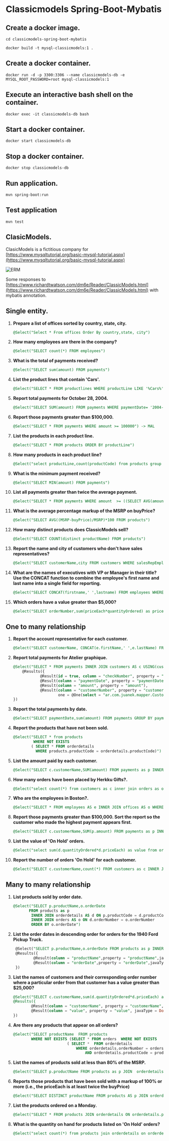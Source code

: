 # Classicmodels Spring-Boot-Mybatis

## Create a docker image.

``` console
cd classicmodels-spring-boot-mybatis
``` 
```console
docker build -t mysql-classicmodels:1 .
```
## Create a docker container.
```console
docker run -d -p 3300:3306 --name classicmodels-db -e MYSQL_ROOT_PASSWORD=root mysql-classicmodels:1
``` 
## Execute an interactive bash shell on the container.
```console
docker exec -it classicmodels-db bash
``` 

## Start a docker container.

```console
docker start classicmodels-db
``` 

## Stop a docker container.

```console
docker stop classicmodels-db
```

## Run application.

```console
mvn spring-boot:run
``` 
## Test application

```console
mvn test
```

## ClasicModels.

ClasicModels is a fictitious company for [https://www.mysqltutorial.org/basic-mysql-tutorial.aspx](https://www.mysqltutorial.org/basic-mysql-tutorial.aspx)

![ERM](MySQL-Sample-Database-Schema.png)

Some responses to [https://www.richardtwatson.com/dm6e/Reader/ClassicModels.html](https://www.richardtwatson.com/dm6e/Reader/ClassicModels.html) with mybatis annotation.


## Single entity.

1. **Prepare a list of offices sorted by country, state, city.**
    
    ``` sql
    @Select("Select * From offices Order By country,state, city")
    ```     
    
2. **How many employees are there in the company?**

    ``` sql
    @Select("SELECT count(*) FROM employees")
    ``` 

3. **What is the total of payments received?**

    ``` sql
    @Select("SELECT sum(amount) FROM payments")
    ``` 

4. **List the product lines that contain 'Cars'.**
    ``` sql
    @Select("SELECT * FROM productlines WHERE productLine LIKE '%Cars%'")
    ```

5. **Report total payments for October 28, 2004.**

    ``` sql
    @Select("SELECT SUM(amount) FROM payments WHERE paymentDate= '2004-10-28'")
    ```
   
6. **Report those payments greater than $100,000.**
    ``` sql
    @Select("SELECT * FROM payments WHERE amount >= 100000") -> MAL
    ``` 
   
7. **List the products in each product line.**
    ``` sql
    @Select("SELECT * FROM products ORDER BY productLine")
    ``` 
   
8. **How many products in each product line?**
    ``` sql
    @Select("select productLine,count(productCode) from products group by productLine")
    ``` 
9. **What is the minimum payment received?**
    ``` sql
    @Select("SELECT MIN(amount) FROM payments")
    ``` 
   
10. **List all payments greater than twice the average payment.**
    ``` sql
    @Select("SELECT * FROM payments WHERE amount  >= ((SELECT AVG(amount) FROM payments) * 2)")
    ``` 
11. **What is the average percentage markup of the MSRP on buyPrice?**
    ``` sql
    @Select("SELECT AVG((MSRP-buyPrice)/MSRP)*100 FROM products")
    ``` 
12. **How many distinct products does ClassicModels sell?**
    ``` sql
    @Select("SELECT COUNT(distinct productName) FROM products")
    ``` 
13. **Report the name and city of customers who don't have sales representatives?**
    ``` sql
    @Select("SELECT customerName,city FROM customers WHERE salesRepEmployeeNumber IS NULL")
    ``` 
14. **What are the names of executives with VP or Manager in their title? Use the CONCAT function to combine the employee's first name and last name into a single field for reporting.**
    ``` sql
    @Select("SELECT CONCAT(firstname,' ',lastname) FROM employees WHERE jobTitle LIKE '%VP%' OR jobTitle LIKE '%Manager%'")
    ``` 
15. **Which orders have a value greater than $5,000?**
    ``` sql
    @Select("SELECT orderNumber,sum(priceEach*quantityOrdered) as price from orderdetails group by orderNumber having sum(priceEach*quantityOrdered) > 5000 ")
    ``` 

## One to many relationship

1. **Report the account representative for each customer.**
    ``` sql
    @Select("SELECT customerName, CONCAT(e.firstName,' ',e.lastName) FROM customers AS c INNER JOIN employees AS e ON c.salesRepEmployeeNumber = e.employeeNumber;")
    ``` 
   
2. **Report total payments for Atelier graphique.**
    ``` sql
    @Select("SELECT * FROM payments INNER JOIN customers AS c USING(customerNumber) WHERE c.customerName = #{name}")
        @Results({
                @Result(id = true, column = "checkNumber", property = "checkNumber"),
                @Result(column = "paymentDate", property = "paymentDate"),
                @Result(column = "amount", property = "amount"),
                @Result(column = "customerNumber", property = "customer",
                        one = @One(select = "ar.com.juanek.mapper.CustomerMapper.findCustomerByNumber"))
    })
   ``` 
   
3. **Report the total payments by date.**
    ``` sql
    @Select("SELECT paymentDate,sum(amount) FROM payments GROUP BY paymentDate")
    ``` 
4. **Report the products that have not been sold.**
    ``` sql
    @Select("SELECT * from products 
             WHERE NOT EXISTS 
            ( SELECT * FROM orderdetails 
              WHERE products.productCode = orderdetails.productCode)")
    ``` 
5. **List the amount paid by each customer.**
    ``` sql
    @Select("SELECT c.customerName,SUM(amount) FROM payments as p INNER JOIN customers as c USING(customerNumber) GROUP BY p.customerNumber")
    ``` 
    
6. **How many orders have been placed by Herkku Gifts?.**
    ``` sql
    @Select("select count(*) from customers as c inner join orders as o using(customerNumber) where c.customerName = 'Herkku Gifts'")
    ``` 

7. **Who are the employees in Boston?.**
    ``` sql
    @Select("SELECT * FROM employees AS e INNER JOIN offices AS o WHERE o.city = 'Boston'")
    ``` 
8. **Report those payments greater than $100,000. Sort the report so the customer who made the highest payment appears first.**
    ``` sql
    @Select("SELECT c.customerName,SUM(p.amount) FROM payments as p INNER JOIN customers AS c USING (customerNumber) GROUP BY c.customerNumber HAVING SUM(p.amount) >= 100000 ORDER BY SUM(p.amount) DESC;")
    ``` 
9. **List the value of 'On Hold' orders.**
    ``` sql
    @Select("select sum(d.quantityOrdered*d.priceEach) as value from orders as o inner join orderdetails as d using (orderNumber) where o.status = 'On Hold'")
    ``` 
10. **Report the number of orders 'On Hold' for each customer.**
    ``` sql
    @Select("SELECT c.customerName,count(*) FROM customers as c INNER JOIN orders AS o USING (customerNumber) WHERE o.status = 'On Hold' GROUP BY c.customerNumber")
    ``` 

## Many to many relationship

1. **List products sold by order date.**
    ``` sql
    @Select("SELECT p.productName,o.orderDate 
           FROM products as p 
            INNER JOIN orderdetails AS d ON p.productCode = d.productCode 
            INNER JOIN orders AS o ON d.orderNumber = o.orderNumber 
            ORDER BY o.orderDate")
   ```   
2. **List the order dates in descending order for orders for the 1940 Ford Pickup Truck.**
   ``` sql
    @Select("SELECT p.productName,o.orderDate FROM products as p INNER JOIN orderdetails AS d ON p.productCode = d.productCode INNER JOIN orders AS o ON d.orderNumber = o.orderNumber WHERE p.productName = '1940 Ford Pickup Truck' ORDER BY o.orderDate DESC")
    @Results({
            @Result(column = "productName",property = "productName",javaType = String.class),
            @Result(column = "orderDate",property = "orderDate",javaType = LocalDateTime.class)
    })
    ```     
3. **List the names of customers and their corresponding order number where a particular order from that customer has a value greater than $25,000?**
    ``` sql
    @Select("SELECT c.customerName,sum(d.quantityOrdered*d.priceEach) as value FROM customers AS c INNER JOIN orders AS o ON c.customerNumber = o.customerNumber INNER JOIN orderdetails AS d ON o.orderNumber = d.orderNumber GROUP BY c.customerNumber HAVING value > 25000")
    @Results({
            @Result(column = "customerName", property = "customerName", javaType = String.class),
            @Result(column = "value", property = "value", javaType = Double.class)
    })
   ```     
4. **Are there any products that appear on all orders?**
    ``` sql
    @Select("SELECT productName  FROM products 
            WHERE NOT EXISTS (SELECT * FROM orders  WHERE NOT EXISTS 
                            ( SELECT *  FROM orderdetails 
                                WHERE orderdetails.orderNumber = orders.orderNumber 
                                    AND orderdetails.productCode = products.productCode ) )")
    ``` 
5. **List the names of products sold at less than 80% of the MSRP.**

    ```  sql
    @Select("SELECT p.productName FROM products as p JOIN  orderdetails as d ON p.productCode = d.productCode JOIN orders as o ON d.orderNumber = o.orderNumber WHERE d.priceEach < (0.8*p.MSRP) AND o.status='Shipped'")
    ```
 
6. **Reports those products that have been sold with a markup of 100% or more (i.e.,  the priceEach is at least twice the buyPrice)**
        
    ``` sql    
    @Select("SELECT DISTINCT productName FROM products AS p JOIN orderdetails AS d ON d.productCode = p.productCode  WHERE d.priceEach >= 2*p.buyPrice;")
    ```                
7. **List the products ordered on a Monday.**

    ``` sql
    @Select("SELECT * FROM products JOIN orderdetails ON orderdetails.productCode = products.productCode JOIN orders ON orders.orderNumber = orderdetails.orderNumber WHERE DAYOFWEEK(orders.orderDate) = 1")
    ```
    
8. **What is the quantity on hand for products listed on 'On Hold' orders?**

    ``` sql
    @Select("select count(*) from products join orderdetails on orderdetails.productCode = products.productCode join orders on orders.orderNumber = orderdetails.orderNumber where orders.status = 'On Hold';")
    ``` 
